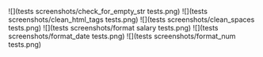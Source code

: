 
![](tests screenshots/check_for_empty_str tests.png)
![](tests screenshots/clean_html_tags tests.png)
![](tests screenshots/clean_spaces tests.png)
![](tests screenshots/format salary tests.png)
![](tests screenshots/format_date tests.png)
![](tests screenshots/format_num tests.png)